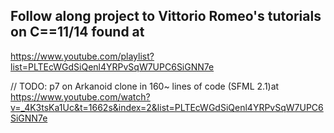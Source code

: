 ## Follow along project to Vittorio Romeo's  tutorials on C==11/14 found at
<https://www.youtube.com/playlist?list=PLTEcWGdSiQenl4YRPvSqW7UPC6SiGNN7e>

// TODO: p7 on Arkanoid clone in 160~ lines of code (SFML 2.1)at <https://www.youtube.com/watch?v=_4K3tsKa1Uc&t=1662s&index=2&list=PLTEcWGdSiQenl4YRPvSqW7UPC6SiGNN7e>
